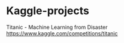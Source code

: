 # Kaggle-projects
Titanic - Machine Learning from Disaster https://www.kaggle.com/competitions/titanic

